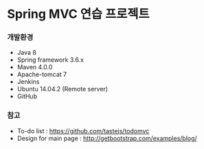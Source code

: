 # Spring MVC 연습 프로젝트

### 개발환경
* Java 8
* Spring framework 3.6.x
* Maven 4.0.0
* Apache-tomcat 7
* Jenkins
* Ubuntu 14.04.2 (Remote server)
* GitHub

### 참고
* To-do list : https://github.com/tastejs/todomvc
* Design for main page : http://getbootstrap.com/examples/blog/
